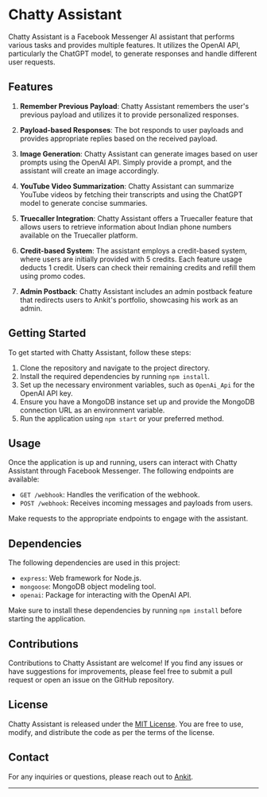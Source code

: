 # Chatty Assistant

Chatty Assistant is a Facebook Messenger AI assistant that performs various tasks and provides multiple features. It utilizes the OpenAI API, particularly the ChatGPT model, to generate responses and handle different user requests.

## Features

1. **Remember Previous Payload**: Chatty Assistant remembers the user's previous payload and utilizes it to provide personalized responses.

2. **Payload-based Responses**: The bot responds to user payloads and provides appropriate replies based on the received payload.

3. **Image Generation**: Chatty Assistant can generate images based on user prompts using the OpenAI API. Simply provide a prompt, and the assistant will create an image accordingly.

4. **YouTube Video Summarization**: Chatty Assistant can summarize YouTube videos by fetching their transcripts and using the ChatGPT model to generate concise summaries.

5. **Truecaller Integration**: Chatty Assistant offers a Truecaller feature that allows users to retrieve information about Indian phone numbers available on the Truecaller platform.

6. **Credit-based System**: The assistant employs a credit-based system, where users are initially provided with 5 credits. Each feature usage deducts 1 credit. Users can check their remaining credits and refill them using promo codes.

7. **Admin Postback**: Chatty Assistant includes an admin postback feature that redirects users to Ankit's portfolio, showcasing his work as an admin.

## Getting Started

To get started with Chatty Assistant, follow these steps:

1. Clone the repository and navigate to the project directory.
2. Install the required dependencies by running `npm install`.
3. Set up the necessary environment variables, such as `OpenAi_Api` for the OpenAI API key.
4. Ensure you have a MongoDB instance set up and provide the MongoDB connection URL as an environment variable.
5. Run the application using `npm start` or your preferred method.

## Usage

Once the application is up and running, users can interact with Chatty Assistant through Facebook Messenger. The following endpoints are available:

- `GET /webhook`: Handles the verification of the webhook.
- `POST /webhook`: Receives incoming messages and payloads from users.

Make requests to the appropriate endpoints to engage with the assistant.

## Dependencies

The following dependencies are used in this project:

- `express`: Web framework for Node.js.
- `mongoose`: MongoDB object modeling tool.
- `openai`: Package for interacting with the OpenAI API.

Make sure to install these dependencies by running `npm install` before starting the application.

## Contributions

Contributions to Chatty Assistant are welcome! If you find any issues or have suggestions for improvements, please feel free to submit a pull request or open an issue on the GitHub repository.

## License

Chatty Assistant is released under the [MIT License](https://opensource.org/licenses/MIT). You are free to use, modify, and distribute the code as per the terms of the license.

## Contact

For any inquiries or questions, please reach out to [Ankit](mailto:connecttoankit1@gmail.com).

---